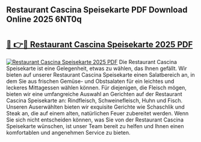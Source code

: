 ## Restaurant Cascina Speisekarte PDF Download Online 2025 6NT0q

# <h2><a href="http://gc9wm8.nevu.top/?p=Restaurant+Cascina+Speisekarte">🔗 👉🔴 Restaurant Cascina Speisekarte 2025 PDF</a></h2>

[![Restaurant Cascina Speisekarte 2025 PDF](https://i.imgur.com/dBaPXMq.png)](http://gc9wm8.nevu.top/?p=Restaurant+Cascina+Speisekarte)
Die Restaurant Cascina Speisekarte ist eine Gelegenheit, etwas zu wählen, das Ihnen gefällt. Wir bieten auf unserer Restaurant Cascina Speisekarte einen Salatbereich an, in dem Sie aus frischen Gemüse- und Obstsalaten für ein leichtes und leckeres Mittagessen wählen können. Für diejenigen, die Fleisch mögen, bieten wir eine umfangreiche Auswahl an Gerichten auf der Restaurant Cascina Speisekarte an: Rindfleisch, Schweinefleisch, Huhn und Fisch. Unseren Auserwählten bieten wir exquisite Gerichte wie Schaschlik und Steak an, die auf einem alten, natürlichen Feuer zubereitet werden. Wenn Sie sich nicht entscheiden können, was Sie von der Restaurant Cascina Speisekarte wünschen, ist unser Team bereit zu helfen und Ihnen einen komfortablen und angenehmen Service zu bieten.
